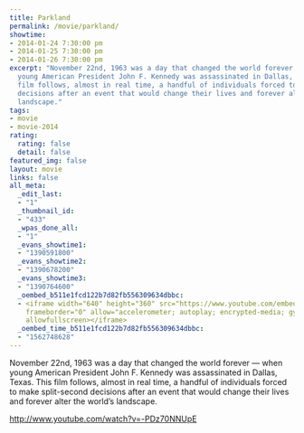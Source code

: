 ```yaml
---
title: Parkland
permalink: /movie/parkland/
showtime:
- 2014-01-24 7:30:00 pm
- 2014-01-25 7:30:00 pm
- 2014-01-26 7:30:00 pm
excerpt: "November 22nd, 1963 was a day that changed the world forever \u2014 when
  young American President John F. Kennedy was assassinated in Dallas, Texas. This
  film follows, almost in real time, a handful of individuals forced to make split-second
  decisions after an event that would change their lives and forever alter the world\u2019s
  landscape."
tags:
- movie
- movie-2014
rating:
  rating: false
  detail: false
featured_img: false
layout: movie
links: false
all_meta:
  _edit_last:
  - "1"
  _thumbnail_id:
  - "433"
  _wpas_done_all:
  - "1"
  _evans_showtime1:
  - "1390591800"
  _evans_showtime2:
  - "1390678200"
  _evans_showtime3:
  - "1390764600"
  _oembed_b511e1fcd122b7d82fb556309634dbbc:
  - <iframe width="640" height="360" src="https://www.youtube.com/embed/-PDz70NNUpE?feature=oembed"
    frameborder="0" allow="accelerometer; autoplay; encrypted-media; gyroscope; picture-in-picture"
    allowfullscreen></iframe>
  _oembed_time_b511e1fcd122b7d82fb556309634dbbc:
  - "1562748628"
---
```


November 22nd, 1963 was a day that changed the world forever — when young American President John F. Kennedy was assassinated in Dallas, Texas. This film follows, almost in real time, a handful of individuals forced to make split-second decisions after an event that would change their lives and forever alter the world’s landscape.

http://www.youtube.com/watch?v=-PDz70NNUpE